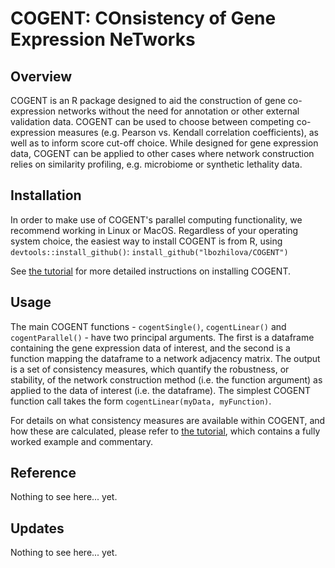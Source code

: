 # COGENT: COnsistency of Gene Expression NeTworks

## Overview
COGENT is an R package designed to aid the construction of gene co-expression networks without the need for annotation or other external validation data. COGENT can be used to choose between competing co-expression measures (e.g. Pearson vs. Kendall correlation coefficients), as well as to inform score cut-off choice. While designed for gene expression data, COGENT can be applied to other cases where network construction relies on similarity profiling, e.g. microbiome or synthetic lethality data.

## Installation
In order to make use of COGENT's parallel computing functionality, we recommend working in Linux or MacOS. Regardless of your operating system choice, the easiest way to install COGENT is from R, using  `devtools::install_github()`:
`install_github("lbozhilova/COGENT")`

See [the tutorial](https://lbozhilova.github.io/COGENT/tutorial/tutorial.html) for more detailed instructions on installing COGENT.

## Usage
The main COGENT functions - `cogentSingle()`, `cogentLinear()` and `cogentParallel()` - have two principal arguments. The first is a dataframe containing the gene expression data of interest, and the second is a function mapping the dataframe to a network adjacency  matrix. The output is a set of consistency measures, which quantify the robustness, or stability, of the network construction method (i.e. the function argument) as applied to the data of interest (i.e. the dataframe). The simplest COGENT function call takes the form
`cogentLinear(myData, myFunction)`.

For details on what consistency measures are available within COGENT, and how these are calculated, please refer to [the tutorial](https://lbozhilova.github.io/COGENT/tutorial/tutorial.html), which contains a fully worked example and commentary.

## Reference
Nothing to see here... yet.

## Updates
Nothing to see here... yet.
